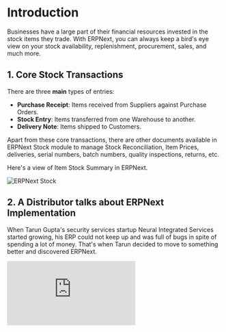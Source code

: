 <!-- add-breadcrumbs -->
# Introduction

Businesses have a large part of their financial resources invested in the stock items they trade. With ERPNext, you can always keep a bird's eye view on your stock availability, replenishment, procurement, sales, and much more.

## 1. Core Stock Transactions
There are three **main** types of entries:

* **Purchase Receipt**: Items received from Suppliers against Purchase Orders.
* **Stock Entry**: Items transferred from one Warehouse to another.
* **Delivery Note**: Items shipped to Customers.

Apart from these core transactions, there are other documents available in ERPNext Stock module to manage Stock Reconciliation, Item Prices, deliveries, serial numbers, batch numbers, quality inspections, returns, etc.

Here's a view of Item Stock Summary in ERPNext.

<img class="screenshot" alt="ERPNext Stock" src="{{docs_base_url}}/v13/assets/img/stock/stock-hero.png">

## 2. A Distributor talks about ERPNext Implementation

When Tarun Gupta's security services startup Neural Integrated Services started growing, his ERP could not keep up and was full of bugs in spite of spending a lot of money. That's when Tarun decided to move to something better and discovered ERPNext.

<div>
    <div class='embed-container'>
        <iframe src='https://www.youtube.com/embed/7tPifRTfbGo' frameborder='0' allowfullscreen>
        </iframe>
    </div>
</div>
